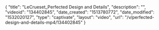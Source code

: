 {
    "title": "LeCrueset_Perfected Design and Details",
    "description": "",
    "videoid": "134402845",
    "date_created": "1513780772",
    "date_modified": "1532020127",
    "type": "captivate",
    "layout": "video",
    "url": "\/v\/perfected-design-and-details-mp4\/134402845"
}